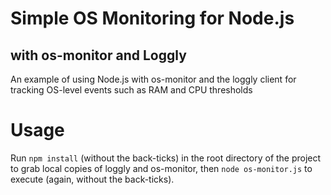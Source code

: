 # Simple OS Monitoring for Node.js
## with os-monitor and Loggly
An example of using Node.js with os-monitor and the loggly client for tracking OS-level events such as RAM and CPU thresholds

# Usage
Run `npm install` (without the back-ticks) in the root directory of the project to grab local copies of loggly and os-monitor, then `node os-monitor.js` to execute (again, without the back-ticks).
